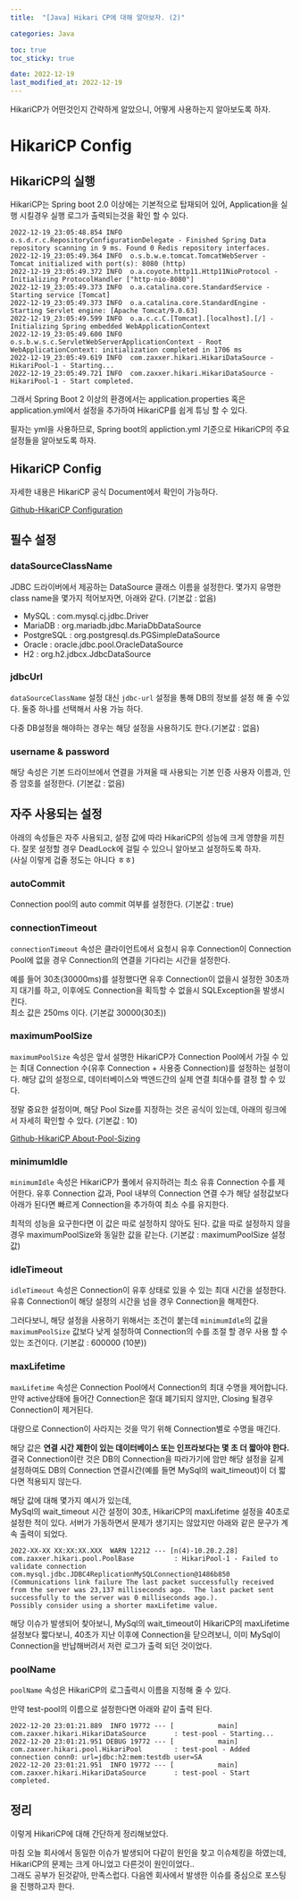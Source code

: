 ```yaml
---
title:  "[Java] Hikari CP에 대해 알아보자. (2)"

categories: Java

toc: true
toc_sticky: true

date: 2022-12-19
last_modified_at: 2022-12-19
---
```


HikariCP가 어떤것인지 간략하게 알았으니, 어떻게 사용하는지 알아보도록 하자.

# HikariCP Config


## HikariCP의 실행

HikariCP는 Spring boot 2.0 이상에는 기본적으로 탑재되어 있어, Application을 실행 시킬경우 실행 로그가 출력되는것을 확인 할 수 있다.

```shell
2022-12-19_23:05:48.854 INFO  o.s.d.r.c.RepositoryConfigurationDelegate - Finished Spring Data repository scanning in 9 ms. Found 0 Redis repository interfaces.
2022-12-19_23:05:49.364 INFO  o.s.b.w.e.tomcat.TomcatWebServer - Tomcat initialized with port(s): 8080 (http)
2022-12-19_23:05:49.372 INFO  o.a.coyote.http11.Http11NioProtocol - Initializing ProtocolHandler ["http-nio-8080"]
2022-12-19_23:05:49.373 INFO  o.a.catalina.core.StandardService - Starting service [Tomcat]
2022-12-19_23:05:49.373 INFO  o.a.catalina.core.StandardEngine - Starting Servlet engine: [Apache Tomcat/9.0.63]
2022-12-19_23:05:49.599 INFO  o.a.c.c.C.[Tomcat].[localhost].[/] - Initializing Spring embedded WebApplicationContext
2022-12-19_23:05:49.600 INFO  o.s.b.w.s.c.ServletWebServerApplicationContext - Root WebApplicationContext: initialization completed in 1706 ms
2022-12-19_23:05:49.619 INFO  com.zaxxer.hikari.HikariDataSource - HikariPool-1 - Starting...
2022-12-19_23:05:49.721 INFO  com.zaxxer.hikari.HikariDataSource - HikariPool-1 - Start completed.
```

그래서 Spring Boot 2 이상의 환경에서는 application.properties 혹은 application.yml에서 설정을 추가하여 HikariCP를 쉽게 튜닝 할 수 있다.

필자는 yml을 사용하므로, Spring boot의 appliction.yml 기준으로 HikariCP의 주요 설정들을 알아보도록 하자.


## HikariCP Config

자세한 내용은 HikariCP 공식 Document에서 확인이 가능하다. 

[Github-HikariCP Configuration](https://github.com/brettwooldridge/HikariCP#gear-configuration-knobs-baby)


## 필수 설정

### dataSourceClassName 

JDBC 드라이버에서 제공하는 DataSource 클래스 이름을 설정한다. 몇가지 유명한 class name을 몇가지 적어보자면, 아래와 같다. (기본값 : 없음)

- MySQL : com.mysql.cj.jdbc.Driver
- MariaDB : org.mariadb.jdbc.MariaDbDataSource
- PostgreSQL : org.postgresql.ds.PGSimpleDataSource
- Oracle : oracle.jdbc.pool.OracleDataSource
- H2 : org.h2.jdbcx.JdbcDataSource

### jdbcUrl

`dataSourceClassName` 설정 대신 `jdbc-url` 설정을 통해 DB의 정보를 설정 해 줄 수있다. 둘중 하나를 선택해서 사용 가능 하다. 

다중 DB설정을 해야하는 경우는 해당 설정을 사용하기도 한다.(기본값 : 없음)

### username & password

해당 속성은 기본 드라이브에서 연결을 가져올 때 사용되는 기본 인증 사용자 이름과, 인증 암호를 설정한다. (기본값 : 없음)


## 자주 사용되는 설정

아래의 속성들은 자주 사용되고, 설정 값에 따라 HikariCP의 성능에 크게 영향을 끼친다. 잘못 설정할 경우 DeadLock에 걸릴 수 있으니 알아보고 설정하도록 하자.  
(사실 이렇게 겁줄 정도는 아니다 ㅎㅎ)

### autoCommit

Connection pool의 auto commit 여부를 설정한다. (기본값 : true)

### connectionTimeout

`connectionTimeout` 속성은 클라이언트에서 요청시 유후 Connection이 Connection Pool에 없을 경우 Connection의 연결을 기다리는 시간을 설정한다.

예를 들어 30초(30000ms)를 설정했다면 유후 Connection이 없을시 설정한 30초까지 대기를 하고, 이후에도 Connection을 획득할 수 없을시 SQLException을 발생시킨다.  
최소 값은 250ms 이다. (기본값 30000(30초))

### maximumPoolSize

`maximumPoolSize` 속성은 앞서 설명한 HikariCP가 Connection Pool에서 가질 수 있는 최대 Connection 수(유후 Connection + 사용중 Connection)를 설정하는 설정이다. 해당 값의 설정으로, 데이터베이스와 백엔드간의 실제 연결 최대수를 결정 할 수 있다.

정말 중요한 설정이며, 해당 Pool Size를 지정하는 것은 공식이 있는데, 아래의 링크에서 자세히 확인할 수 있다. (기본값 : 10)

[Github-HikariCP About-Pool-Sizing](https://github.com/brettwooldridge/HikariCP/wiki/About-Pool-Sizing)

### minimumIdle

`minimumIdle` 속성은 HikariCP가 풀에서 유지하려는 최소 유휴 Connection 수를 제어한다. 유후 Connection 값과, Pool 내부의 Connection 연결 수가 해당 설정값보다 아래가 된다면 빠르게 Connection을 추가하여 최소 수를 유지한다.

최적의 성능을 요구한다면 이 값은 따로 설정하지 않아도 된다. 값을 따로 설정하지 않을 경우 maximumPoolSize와 동일한 값을 같는다. (기본값 : maximumPoolSize 설정값)

### idleTimeout

`idleTimeout` 속성은 Connection이 유후 상태로 있을 수 있는 최대 시간을 설정한다. 유휴 Connection이 해당 설정의 시간을 넘을 경우 Connection을 해제한다.

그러다보니, 해당 설정을 사용하기 위해서는 조건이 붙는데 `minimumIdle`의 값을 `maximumPoolSize` 값보다 낮게 설정하여 Connection의 수를 조절 할 경우 사용 할 수 있는 조건이다. (기본값 : 600000 (10분))

### maxLifetime

`maxLifetime` 속성은 Connection Pool에서 Connection의 최대 수명을 제어합니다.만약 active상태에 들어간 Connection은 절대 폐기되지 않지만, Closing 될경우 Connection이 제거된다. 

대량으로 Connection이 사라지는 것을 막기 위해 Connection별로 수명을 매긴다.

해당 값은 **연결 시간 제한이 있는 데이터베이스 또는 인프라보다는 몇 초 더 짧아야 한다.** 결국 Connection이란 것은 DB의 Connection을 따라가기에 암만 해당 설정을 길게 설정하여도 DB의 Connection 연결시간(예를 들면 MySql의 wait_timeout)이 더 짧다면 적용되지 않는다.

해당 값에 대해 몇가지 예시가 있는데,  
MySql의 wait_timeout 시간 설정이 30초, HikariCP의 maxLifetime 설정을 40초로 설정한 적이 있다. 서버가 가동하면서 문제가 생기지는 않았지만 아래와 같은 문구가 계속 출력이 되었다.

```shell
2022-XX-XX XX:XX:XX.XXX  WARN 12212 --- [n(4)-10.20.2.28] com.zaxxer.hikari.pool.PoolBase          : HikariPool-1 - Failed to validate connection com.mysql.jdbc.JDBC4ReplicationMySQLConnection@1486b850  
(Communications link failure The last packet successfully received from the server was 23,137 milliseconds ago.  The last packet sent successfully to the server was 0 milliseconds ago.). 
Possibly consider using a shorter maxLifetime value.
```

해당 이슈가 발생되어 찾아보니, MySql의 wait_timeout이 HikariCP의 maxLifetime 설정보다 짧다보니, 40초가 지난 이후에 Connection을 닫으려보니, 이미 MySql이 Connection을 반납해버려서 저런 로그가 출력 되던 것이었다.


### poolName

`poolName` 속성은 HikariCP의 로그출력시 이름을 지정해 줄 수 있다.

만약 test-pool의 이름으로 설정한다면 아래와 같이 출력 된다.

```shell
2022-12-20 23:01:21.889  INFO 19772 --- [           main] com.zaxxer.hikari.HikariDataSource       : test-pool - Starting...
2022-12-20 23:01:21.951 DEBUG 19772 --- [           main] com.zaxxer.hikari.pool.HikariPool        : test-pool - Added connection conn0: url=jdbc:h2:mem:testdb user=SA
2022-12-20 23:01:21.951  INFO 19772 --- [           main] com.zaxxer.hikari.HikariDataSource       : test-pool - Start completed.
```


## 정리

이렇게 HikariCP에 대해 간단하게 정리해보았다.

마침 오늘 회사에서 동일한 이슈가 발생되어 다같이 원인을 찾고 이슈체킹을 하였는데, HikariCP의 문제는 크게 아니었고 다른것이 원인이었다..   
그래도 공부가 된것같아, 만족스럽다. 다음엔 회사에서 발생한 이슈를 중심으로 포스팅을 진행하고자 한다.